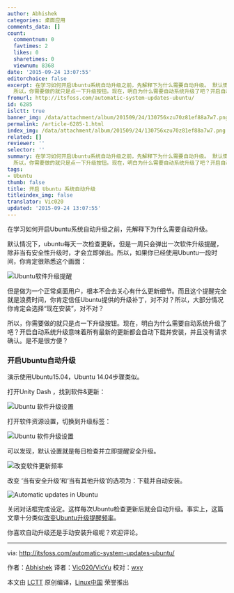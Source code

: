 ```yaml
---
author: Abhishek
categories: 桌面应用
comments_data: []
count:
  commentnum: 0
  favtimes: 2
  likes: 0
  sharetimes: 0
  viewnum: 8368
date: '2015-09-24 13:07:55'
editorchoice: false
excerpt: 在学习如何开启Ubuntu系统自动升级之前，先解释下为什么需要自动升级。 默认情况下，ubuntu每天一次检查更新。但是一周只会弹出一次软件升级提醒，除非当有安全性升级时，才会立即弹出。所以，如果你已经使用Ubuntu一段时间，你肯定很熟悉这个画面：  但是做为一个正常桌面用户，根本不会去关心有什么更新细节。而且这个提醒完全就是浪费时间，你肯定信任Ubuntu提供的升级补丁，对不对？所以，大部分情况你肯定会选择现在安装，对不对？
  所以，你需要做的就只是点一下升级按钮。现在，明白为什么需要自动系统升级了吧？开启自动系统升级意
fromurl: http://itsfoss.com/automatic-system-updates-ubuntu/
id: 6285
islctt: true
banner_img: /data/attachment/album/201509/24/130756xzu70z81ef88a7w7.png
permalink: /article-6285-1.html
index_img: /data/attachment/album/201509/24/130756xzu70z81ef88a7w7.png.thumb.jpg
related: []
reviewer: ''
selector: ''
summary: 在学习如何开启Ubuntu系统自动升级之前，先解释下为什么需要自动升级。 默认情况下，ubuntu每天一次检查更新。但是一周只会弹出一次软件升级提醒，除非当有安全性升级时，才会立即弹出。所以，如果你已经使用Ubuntu一段时间，你肯定很熟悉这个画面：  但是做为一个正常桌面用户，根本不会去关心有什么更新细节。而且这个提醒完全就是浪费时间，你肯定信任Ubuntu提供的升级补丁，对不对？所以，大部分情况你肯定会选择现在安装，对不对？
  所以，你需要做的就只是点一下升级按钮。现在，明白为什么需要自动系统升级了吧？开启自动系统升级意
tags:
- Ubuntu
thumb: false
title: 开启 Ubuntu 系统自动升级
titleindex_img: false
translator: Vic020
updated: '2015-09-24 13:07:55'
---
```


在学习如何开启Ubuntu系统自动升级之前，先解释下为什么需要自动升级。


默认情况下，ubuntu每天一次检查更新。但是一周只会弹出一次软件升级提醒，除非当有安全性升级时，才会立即弹出。所以，如果你已经使用Ubuntu一段时间，你肯定很熟悉这个画面：


![Ubuntu软件升级提醒](/data/attachment/album/201509/24/130756xzu70z81ef88a7w7.png)


但是做为一个正常桌面用户，根本不会去关心有什么更新细节。而且这个提醒完全就是浪费时间，你肯定信任Ubuntu提供的升级补丁，对不对？所以，大部分情况你肯定会选择“现在安装”，对不对？


所以，你需要做的就只是点一下升级按钮。现在，明白为什么需要自动系统升级了吧？开启自动系统升级意味着所有最新的更新都会自动下载并安装，并且没有请求确认。是不是很方便？


### 开启Ubuntu自动升级


演示使用Ubuntu15.04，Ubuntu 14.04步骤类似。


打开Unity Dash ，找到软件&更新：


![Ubuntu 软件升级设置](/data/attachment/album/201509/24/130757izc6cyg4zmo25cz4.jpg)


打开软件资源设置，切换到升级标签：


![Ubuntu 软件升级设置](/data/attachment/album/201509/24/130758w46ku49z10x0hwx6.png)


可以发现，默认设置就是每日检查并立即提醒安全升级。


![改变软件更新频率](/data/attachment/album/201509/24/130759svo6xpssnosusrsp.png)


改变 ‘当有安全升级’和‘当有其他升级’的选项为：下载并自动安装。


![Automatic updates in Ubuntu](/data/attachment/album/201509/24/130801az5lsstmhhvlvgns.png)


关闭对话框完成设定。这样每次Ubuntu检查更新后就会自动升级。事实上，这篇文章十分类似[改变Ubuntu升级提醒频率](http://itsfoss.com/ubuntu-notify-updates-frequently/)。


你喜欢自动升级还是手动安装升级呢？欢迎评论。




---


via: <http://itsfoss.com/automatic-system-updates-ubuntu/>


作者：[Abhishek](http://itsfoss.com/author/abhishek/) 译者：[Vic020/VicYu](http://vicyu.net) 校对：[wxy](https://github.com/wxy)


本文由 [LCTT](https://github.com/LCTT/TranslateProject) 原创编译，[Linux中国](https://linux.cn/) 荣誉推出